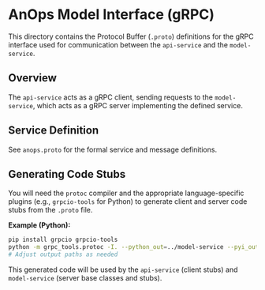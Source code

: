# AnOps Model Interface (gRPC)

This directory contains the Protocol Buffer (`.proto`) definitions for the gRPC interface used for communication between the `api-service` and the `model-service`.

## Overview

The `api-service` acts as a gRPC client, sending requests to the `model-service`, which acts as a gRPC server implementing the defined service.

## Service Definition

See `anops.proto` for the formal service and message definitions.

## Generating Code Stubs

You will need the `protoc` compiler and the appropriate language-specific plugins (e.g., `grpcio-tools` for Python) to generate client and server code stubs from the `.proto` file.

**Example (Python):**

```bash
pip install grpcio grpcio-tools
python -m grpc_tools.protoc -I. --python_out=../model-service --pyi_out=../model-service --grpc_python_out=../model-service anops.proto
# Adjust output paths as needed
```

This generated code will be used by the `api-service` (client stubs) and `model-service` (server base classes and stubs).
